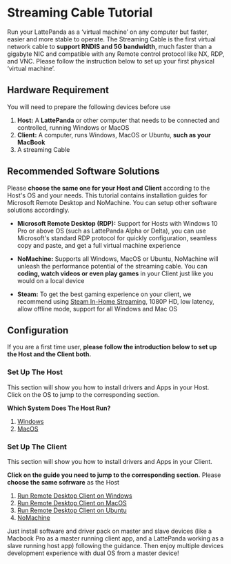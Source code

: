 # Streaming Cable Tutorial

Run your LattePanda as a ‘virtual machine’ on any computer but faster, easier and more stable to operate. The Streaming Cable is the first virtual network cable to **support RNDIS and 5G bandwidth**, much faster than a gigabyte NIC and compatible with any Remote control protocol like NX, RDP, and VNC. Please follow the instruction below to set up your first physical ‘virtual machine’.

## Hardware Requirement

You will need to prepare the following devices before use

1. **Host:** A **LattePanda** or other computer that needs to be connected and controlled, running Windows or MacOS
2. **Client:** A computer, runs Windows, MacOS or Ubuntu, **such as your MacBook**
3. A streaming Cable

## Recommended Software Solutions

Please **choose the same one for your Host and Client** according to the Host's OS and your needs. This tutorial contains installation guides for Microsoft Remote Desktop and NoMachine. You can setup other software solutions accordingly.

* **Microsoft Remote Desktop (RDP):** Support for Hosts with Windows 10 Pro or above OS (such as LattePanda Alpha or Delta), you can use Microsoft's standard RDP protocol for quickly configuration, seamless copy and paste, and get a full virtual machine experience

* **NoMachine:** Supports all Windows, MacOS or Ubuntu, NoMachine will unleash the performance potential of the streaming cable. You can **coding, watch videos or even play games** in your Client just like you would on a local device

* **Steam:** To get the best gaming experience on your client, we recommend using [Steam In-Home Streaming](https://store.steampowered.com/streaming/), 1080P HD, low latency, allow offline mode, support for all Windows and Mac OS


## Configuration 

If you are a first time user, **please follow the introduction below to set up the Host and the Client both.**

### Set Up The Host

This section will show you how to install drivers and Apps in your Host. Click on the OS to jump to the corresponding section.

**Which System Does The Host Run?** 

1. [Windows](/content/streaming_cable/set_up_windows_host)
2. [MacOS](/content/streaming_cable/set_up_macos_host)

### Set Up The Client

This section will show you how to install drivers and Apps in your Client.

**Click on the guide you need to jump to the corresponding section.** Please **choose the same sofrware** as the Host

1. [Run Remote Desktop Client on Windows](/content/streaming_cable/set_up_win_rdp_client)
2. [Run Remote Desktop Client on MacOS](/content/streaming_cable/set_up_mac_rdp_client)
3. [Run Remote Desktop Client on Ubuntu](/content/streaming_cable/set_up_ubu_rdp_client)
4. [NoMachine](/content/streaming_cable/set_up_nomachine_client)

Just install software and driver pack on master and slave devices (like a Macbook Pro as a master running client app, and a LattePanda working as a slave running host app) following the guidance. Then enjoy multiple devices development experience with dual OS from a master device!
